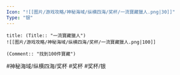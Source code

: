 ```yaml
---
Icon: "![[图片/游戏攻略/神秘海域/纵横四海/奖杯/一流寶藏獵人.png|30]]"
Type: "银"
---
```

```ad-common-silver-trophy
title: (Title:: "一流寶藏獵人")
![[图片/游戏攻略/神秘海域/纵横四海/奖杯/一流寶藏獵人.png|100]]

(Comment:: "找到100件寶藏")
```

#神秘海域/纵横四海/奖杯 #奖杯 #奖杯/银
